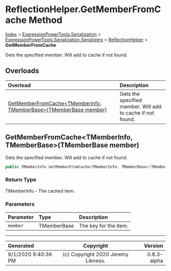 ﻿# ReflectionHelper.GetMemberFromCache Method

[Index](../index.md) > [ExpressionPowerTools.Serialization](ExpressionPowerTools.Serialization.a.md) > [ExpressionPowerTools.Serialization.Serializers](ExpressionPowerTools.Serialization.Serializers.n.md) > [ReflectionHelper](ExpressionPowerTools.Serialization.Serializers.ReflectionHelper.cs.md) > **GetMemberFromCache**

Gets the specified member. Will add to cache if not found.

## Overloads

| Overload | Description |
| :-- | :-- |
| [GetMemberFromCache&lt;TMemberInfo, TMemberBase>(TMemberBase member)](#getmemberfromcachetmemberinfo-tmemberbasetmemberbase-member) | Gets the specified member. Will add to cache if not found. |
## GetMemberFromCache&lt;TMemberInfo, TMemberBase>(TMemberBase member)

Gets the specified member. Will add to cache if not found.

```csharp
public TMemberInfo GetMemberFromCache<TMemberInfo, TMemberBase>(TMemberBase member)
```

### Return Type

TMemberInfo - The cached item.

### Parameters

| Parameter | Type | Description |
| :-- | :-- | :-- |
| `member` | TMemberBase | The key for the item. |



---

| Generated | Copyright | Version |
| :-- | :-: | --: |
| 9/1/2020 9:40:36 PM | (c) Copyright 2020 Jeremy Likness. | 0.8.3-alpha |
